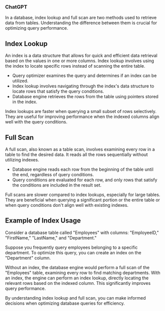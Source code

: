 
### ChatGPT

In a database, index lookup and full scan are two methods used to retrieve data from tables. 
Understanding the difference between them is crucial for optimizing query performance.

## Index Lookup
An index is a data structure that allows for quick and efficient data retrieval based on the values in one or more columns. 
Index lookup involves using the index to locate specific rows instead of scanning the entire table.

- Query optimizer examines the query and determines if an index can be utilized.
- Index lookup involves navigating through the index's data structure to locate rows that satisfy the query conditions.
- Database engine retrieves the rows from the table using pointers stored in the index.

Index lookups are faster when querying a small subset of rows selectively. 
They are useful for improving performance when the indexed columns align well with the query conditions.

## Full Scan
A full scan, also known as a table scan, involves examining every row in a table to find the desired data.
It reads all the rows sequentially without utilizing indexes.

- Database engine reads each row from the beginning of the table until the end, regardless of query conditions.
- Query conditions are evaluated for each row, and only rows that satisfy the conditions are included in the result set.

Full scans are slower compared to index lookups, especially for large tables. 
They are beneficial when querying a significant portion or the entire table or when query conditions don't align well with existing indexes.

## Example of Index Usage
Consider a database table called "Employees" with columns: "EmployeeID," "FirstName," "LastName," and "Department."

Suppose you frequently query employees belonging to a specific department. 
To optimize this query, you can create an index on the "Department" column.

Without an index, the database engine would perform a full scan of the "Employees" table, examining every row to find matching departments. 
With an index, the engine can perform an index lookup, directly locating the relevant rows based on the indexed column. 
This significantly improves query performance.

By understanding index lookup and full scan, you can make informed decisions when optimizing database queries for efficiency.
